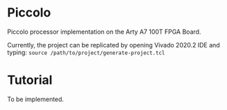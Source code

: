 # Piccolo

Piccolo processor implementation on the Arty A7 100T FPGA Board. 

Currently, the project can be replicated by opening Vivado 2020.2 IDE and typing: `source /path/to/project/generate-project.tcl`
 
# Tutorial
To be implemented.
